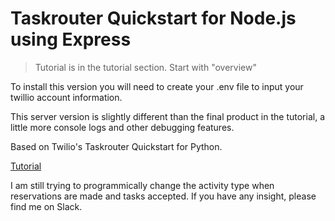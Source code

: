 # Taskrouter Quickstart for Node.js using Express

> Tutorial is in the tutorial section. Start with "overview"

To install this version you will need to create your .env file to input your twillio account information.

This server version is slightly different than the final product in the tutorial, a little more console logs and other debugging features.

Based on Twilio's Taskrouter Quickstart for Python.

[Tutorial](tutorial/overview.md)

I am still trying to programmically change the activity type when reservations are made and tasks accepted. If you have any insight, please find me on Slack. 
